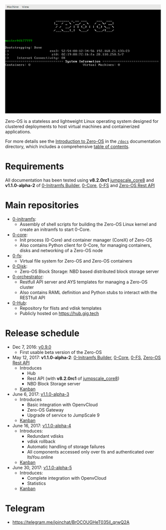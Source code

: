 ![Zero-OS console](g8os.png)

Zero-OS is a stateless and lightweight Linux operating system designed for clustered deployments to host virtual machines and containerized applications.

For more details see the [Introduction to Zero-OS](/docs/README.md) in the [`/docs`](/docs) documentation directory, which includes a comprehensive [table of contents](/docs/SUMMARY.md).

# Requirements

All documentation has been tested using **v8.2.0rc1** [jumpscale_core8](https://github.com/Jumpscale/jumpscale_core8/tree/v8.2.0rc1) and **v1.1.0-alpha-2** of [0-Initramfs Builder](https://github.com/zero-os/0-initramfs/releases/tag/v1.1.0-alpha-2), [0-Core](https://github.com/zero-os/0-core/releases/tag/v1.1.0-alpha-2), [0-FS](https://github.com/zero-os/0-fs/releases/tag/v1.1.0-alpha-2) and [Zero-OS Rest API](https://github.com/zero-os/0-rest-api/releases/tag/v1.1.0-alpha-2)


# Main repositories

- [0-initramfs](https://github.com/zero-os/0-initramfs):
  - Assembly of shell scripts for building the Zero-OS Linux kernel and create an initramfs to start 0-Core.
- [0-core](https://github.com/zero-os/0-core):
  - Init process (0-Core) and container manager (CoreX) of Zero-OS
  - Also contains Python client for 0-Core, for managing containers, disks and networking of a Zero-OS node
- [0-fs](https://github.com/zero-os/0-fs):
  - Virtual file system for Zero-OS and Zero-OS containers
- [0-Disk](https://github.com/zero-os/0-disk):
  - Zero-OS Block Storage: NBD based distributed block storage server
- [0-orchestrator](https://github.com/zero-os/0-orchestrator):
  - Restfull API server and AYS templates for managing a Zero-OS cluster
  - Also contains RAML definition and Python stubs to interact with the RESTfull API
- [0-Hub](https://github.com/g8os/hub):
  - Repository for flists and vdisk templates
  - Publicly hosted on https://hub.gig.tech

# Release schedule

- Dec 7, 2016: [v0.9.0](https://github.com/zero-os/0-core/releases/tag/v0.9.0)
  - First usable beta version of the Zero-OS
- May 12, 2017: **v1.1.0-alpha-2**: [0-Initramfs Builder](https://github.com/zero-os/0-initramfs/releases/tag/v1.1.0-alpha-2), [0-Core](https://github.com/zero-os/0-core/releases/tag/v1.1.0-alpha-2), [0-FS](https://github.com/zero-os/0-fs/releases/tag/v1.1.0-alpha-2), [Zero-OS Rest API](https://github.com/zero-os/0-rest-api/releases/tag/v1.1.0-alpha-2)
  - Introduces
    - Hub
    - Rest API (with **v8.2.0rc1** of [jumpscale_core8](https://github.com/Jumpscale/jumpscale_core8/tree/v8.2.0rc1))
    - NBD Block Storage server
  - [Kanban](https://waffle.io/zero-os/home?milestone=1.1.0-alpha-2)
- June 6, 2017: [v1.1.0-alpha-3](https://github.com/zero-os/home/blob/master/milestones/1.1.0-alpha-3.md)
  - Introduces
    - Basic integration with OpenvCloud
    - Zero-OS Gateway
    - Upgrade of service to JumpScale 9
  - [Kanban](https://waffle.io/zero-os/home?milestone=1.1.0-alpha-3)
- June 16, 2017: [v1.1.0-alpha-4](https://github.com/zero-os/home/blob/master/milestones/1.1.0-alpha-4.md)
  - Introduces:
    - Redundant vdisks
    - vdisk rollback
    - Automatic handling of storage failures
    - All components accessed only over tls and authenticated over ItsYou.online
  - [Kanban](https://waffle.io/zero-os/home?milestone=1.1.0-alpha-4)
- June 30, 2017: [v1.1.0-alpha-5](https://github.com/zero-os/home/blob/master/milestones/1.1.0-alpha-5.md)
  - Introduces:
    - Complete integration with OpenvCloud
    - Statistics
  - [Kanban](https://waffle.io/zero-os/home?milestone=1.1.0-alpha-5)
  
# Telegram

- https://telegram.me/joinchat/BrOCOUGHeT035il_qrwQ2A
